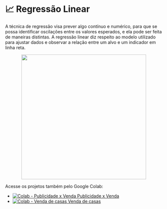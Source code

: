 # 📈 Regressão Linear

A técnica de regressão visa prever algo contínuo e numérico, para que se possa identificar oscilações entre os valores esperados, e ela pode ser feita de maneiras distintas. 
A regressão linear diz respeito ao modelo utilizado para ajustar dados e observar a relação entre um alvo e um indicador em linha reta.

<p align='center'>
  <img width=400 src='https://miro.medium.com/max/1556/1*T7CqlFV5aRm6MxO5nJt7Qw.gif'>
</p>

Acesse os projetos também pelo Google Colab:
* [<img title="Colab - Publicidade x Venda" src="https://colab.research.google.com/assets/colab-badge.svg"> Publicidade x Venda](https://colab.research.google.com/drive/14nP-foynZD-oDIJ-NZYxi5euRaIw7DFV?usp=sharing)
* [<img title="Colab - Venda de casas" src="https://colab.research.google.com/assets/colab-badge.svg"> Venda de casas](https://colab.research.google.com/drive/14ymqJ2V5YXFGMjtu86vVBdhGweydYDwM?usp=sharing)
